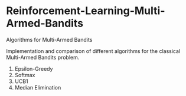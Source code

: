 # Reinforcement-Learning-Multi-Armed-Bandits
Algorithms for Multi-Armed Bandits

Implementation and comparison of different algorithms for the classical Multi-Armed Bandits problem.
1. Epsilon-Greedy
2. Softmax
3. UCB1
4. Median Elimination
